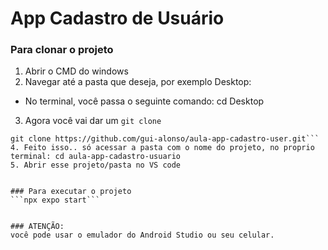 # App Cadastro de Usuário

### Para clonar o projeto
1. Abrir o CMD do windows
2. Navegar até a pasta que deseja, por exemplo Desktop:
  - No terminal, você passa o seguinte comando: cd Desktop
3. Agora você vai dar um ```git clone```
```
git clone https://github.com/gui-alonso/aula-app-cadastro-user.git```
4. Feito isso.. só acessar a pasta com o nome do projeto, no proprio terminal: cd aula-app-cadastro-usuario
5. Abrir esse projeto/pasta no VS code


### Para executar o projeto
```npx expo start```


### ATENÇÃO: 
você pode usar o emulador do Android Studio ou seu celular.